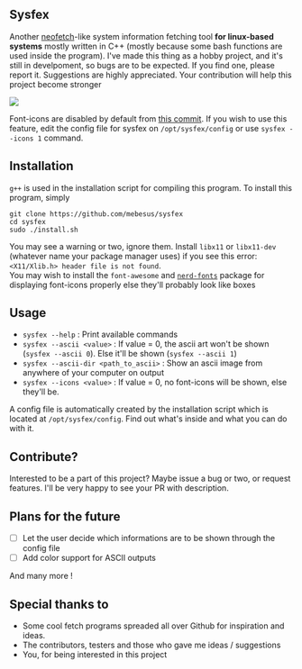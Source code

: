 ## Sysfex
Another [neofetch](https://github.com/dylanaraps/neofetch)-like system information fetching tool <b>for linux-based systems</b> mostly written in C++ (mostly because some bash functions are used inside the program). I've made this thing as a hobby project, and it's still in develpoment, so bugs are to be expected. If you find one, please report it. Suggestions are highly appreciated. Your contribution will help this project become stronger

![](https://raw.githubusercontent.com/mebesus/sysfex/main/ss.png)

Font-icons are disabled by default from [this commit](https://github.com/mebesus/sysfex/commit/17655c2b724344be16fd31e28c40595b054bef88). If you wish to use this feature, edit the config file for sysfex on ``/opt/sysfex/config`` or use ``sysfex --icons 1`` command.

## Installation
``g++`` is used in the installation script for compiling this program. To install this program, simply
```
git clone https://github.com/mebesus/sysfex
cd sysfex
sudo ./install.sh
```
You may see a warning or two, ignore them. Install ``libx11`` or ``libx11-dev`` (whatever name your package manager uses) if you see this error: ``<X11/Xlib.h> header file is not found``.<br>
You may wish to install the ``font-awesome`` and [``nerd-fonts``](https://github.com/ryanoasis/nerd-fonts) package for displaying font-icons properly else they'll probably look like boxes

## Usage
* ``sysfex --help`` : Print available commands
* ``sysfex --ascii <value>`` : If value = 0, the ascii art won't be shown (``sysfex --ascii 0``). Else it'll be shown (``sysfex --ascii 1``)
* ``sysfex --ascii-dir <path_to_ascii>`` : Show an ascii image from anywhere of your computer on output
* ``sysfex --icons <value>`` : If value = 0, no font-icons will be shown, else they'll be.

A config file is automatically created by the installation script which is located at ``/opt/sysfex/config``. Find out what's inside and what you can do with it.

## Contribute?
Interested to be a part of this project? Maybe issue a bug or two, or request features. I'll be very happy to see your PR with description.

## Plans for the future
- [ ] Let the user decide which informations are to be shown through the config file
- [ ] Add color support for ASCII outputs

And many more !

## Special thanks to
* Some cool fetch programs spreaded all over Github for inspiration and ideas.
* The contributors, testers and those who gave me ideas / suggestions
* You, for being interested in this project